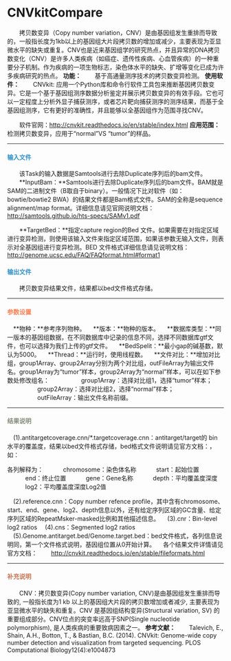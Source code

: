 # CNVkitCompare
　　拷贝数变异（Copy number variation，CNV）是由基因组发生重排而导致的，一般指长度为1kb以上的基因组大片段拷贝数的增加或减少，主要表现为亚显微水平的缺失或重复。CNV也是近来基因组学的研究热点，并且异常的DNA拷贝数变化（CNV）是许多人类疾病（如癌症、遗传性疾病、心血管疾病）的一种重要分子机制。作为疾病的一项生物标志，染色体水平的缺失、扩增等变化已成为许多疾病研究的热点。
**功能：**
　　基于高通量测序技术的拷贝数变异检测。
**使用软件：**
　　CNVkit: 应用一个Python库和命令行软件工具包来推断基因拷贝数变异。它是一个基于基因组测序数据分析鉴定并展示拷贝数变异的有效手段。它也可以一定程度上分析外显子捕获测序，或者芯片靶向捕获测序的测序结果，而基于全基因组测序，它有更好的准确性，并且能够以全基因组作为范围寻找CNV。

　　软件官网：http://cnvkit.readthedocs.io/en/stable/index.html
**应用范围：**
　　检测拷贝数变异，应用于“normal”VS “tumor”的样品。

***
#### **<i class="glyphicon glyphicon-log-in" aria-hidden="true" style="color:#3090C7"></i><span style="color:#3090C7"> 输入文件**
　　该Task的输入数据是Samtools进行去除Duplicate序列后的bam文件。
　　**InputBam：**Samtools进行去除Duplicate序列后的bam文件。BAM就是SAM的二进制文件（B取自于binary）。一般情况下比对软件（如：bowtie/bowtie2 BWA）的结果文件都是Bam格式文件。SAM的全称是sequence alignment/map format。详细信息请见官网说明文档：http://samtools.github.io/hts-specs/SAMv1.pdf

　　**TargetBed：**指定capture region的Bed 文件。如果需要在对指定区域进行变异检测，则使用该输入文件来指定区域范围，如果该参数无输入文件，则表示对全基因组进行变异检测。BED 文件格式详细信息请见说明文档：http://genome.ucsc.edu/FAQ/FAQformat.html#format1   
#### **<i class="glyphicon glyphicon-log-out" aria-hidden="true" style="color:#3090C7"></i><span style="color:#3090C7"> 输出文件**
　　拷贝数变异结果文件，结果都以bed文件格式存储。

***
#### **<i class="fa fa-cog" aria-hidden="true" style="color:#F88158"></i> <span style="color:#F88158">参数设置**
　**物种：**参考序列物种。
　**版本：**物种的版本。
　**数据库类型：**同一版本的基因组数据，在不同数据库中记录的信息不同，选择不同数据库gtf文件，也可以选择为我们上传的gtf文件。
　**BedSpelit：**最小gap的碱基数，默认为5000。
　**Thread：**运行时，使用线程数。
　**文件对比：**增加对比组，group1Array、group2Array分别为两个对比组，outFileArray为输出文件名。group1Array为“tumor”样本，group2Array为“normal”样本，可以在如下参数处修改组名：
　　　　　group1Array：选择对比组1，选择“tumor”样本；
　　　　　group2Array：选择对比组2，选择“normal”样本；
　　　　　outFileArray：输出文件名称前缀。


***
#### **<i class="fa fa-file-text" aria-hidden="true" style="color:#848b79"></i><span style="color:#848b79"> 结果说明**
　(1).antitargetcoverage.cnn/*.targetcoverage.cnn：antitarget/target的 bin 水平的覆盖度，结果以bed文件格式存储，bed格式文件说明请见官方文档：，如：
<div style="text-align:center"><img data-src="1.png" width="450px"  ></img>
</div>
各列解释为：
　　　chromosome：染色体名称
　　　start：起始位置
　　　end：终止位置
　　　gene：Gene名称
　　　depth：平均覆盖度深度
　　　log2：平均覆盖度深度Log2值

　(2).reference.cnn：Copy number refence profile，其中含有chromosome、start、end、gene、log2、depth信息以外，还有给定序列区域的GC含量、给定序列区域的RepeatMsker-masked比例和其他描述信息。
　(3).cnr：Bin-level log2 ratios 
　(4).cns：Segmented log2 ratios
　(5).Genome.antitarget.bed/Genome.target.bed：bed文件格式，各列信息说明同，第一个文件格式说明，基因组位置从0开始计算。
　各个结果文件详情请见官方文档：
　　http://cnvkit.readthedocs.io/en/stable/fileformats.html

***
#### **<span class="glyphicon glyphicon-paperclip" aria-hidden="true" style="color:#C47451"></span></i><span style="color:#C47451">  补充说明**
　　CNV：拷贝数变异(Copy number variation, CNV)是由基因组发生重排而导致的, 一般指长度为1 kb 以上的基因组大片段的拷贝数增加或者减少, 主要表现为亚显微水平的缺失和重复。CNV 是基因组结构变异(Structural variation, SV) 的重要组成部分。CNV位点的突变率远高于SNP(Single nucleotide polymorphism), 是人类疾病的重要致病因素之一。
**参考文献：**
　　Talevich, E., Shain, A.H., Botton, T., & Bastian, B.C. (2014). CNVkit: Genome-wide copy number detection and visualization from targeted sequencing. PLOS Computational Biology12(4):e1004873


